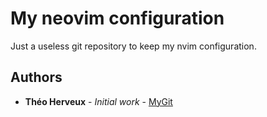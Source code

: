 # My neovim configuration

Just a useless git repository to keep my nvim configuration. 

## Authors

* **Théo Herveux** - *Initial work* - [MyGit](https://github.com/Hurobaki)

